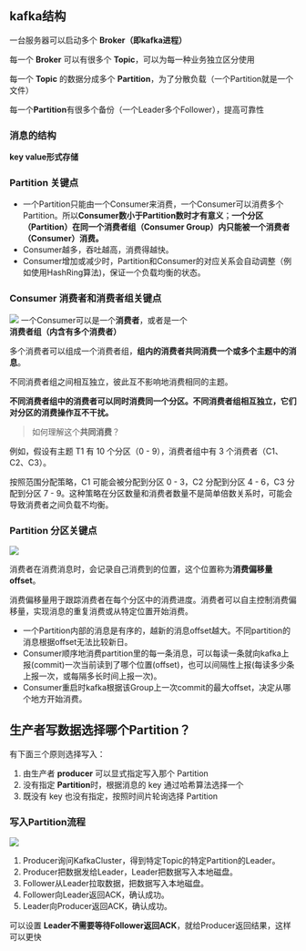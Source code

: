 ## kafka结构
一台服务器可以启动多个 **Broker（即kafka进程）**

每一个 **Broker** 可以有很多个 **Topic**，可以为每一种业务独立区分使用

每一个 **Topic** 的数据分成多个 **Partition**，为了分散负载（一个Partition就是一个文件）

每一个**Partition**有很多个备份（一个Leader多个Follower），提高可靠性

### 消息的结构
**key value形式存储**

### Partition 关键点
- 一个Partition只能由一个Consumer来消费，一个Consumer可以消费多个Partition。所以**Consumer数小于Partition数时才有意义**；**一个分区（Partition）在同一个消费者组（Consumer Group）内只能被一个消费者（Consumer）消费。**
- Consumer越多，吞吐越高，消费得越快。
- Consumer增加或减少时，Partition和Consumer的对应关系会自动调整（例如使用HashRing算法)，保证一个负载均衡的状态。
### Consumer 消费者和消费者组关键点
![](http://file.cfd.hhblog.top/myPicture/20241018213858.png)
一个Consumer可以是一个**消费者**，或者是一个**消费者组（内含有多个消费者）**

多个消费者可以组成一个消费者组，**组内的消费者共同消费一个或多个主题中的消息**。

不同消费者组之间相互独立，彼此互不影响地消费相同的主题。

**不同消费者组中的消费者可以同时消费同一个分区。不同消费者组相互独立，它们对分区的消费操作互不干扰。**

> 如何理解这个**共同消费**？

例如，假设有主题 T1 有 10 个分区（0 - 9），消费者组中有 3 个消费者（C1、C2、C3）。

按照范围分配策略，C1 可能会被分配到分区 0 - 3，C2 分配到分区 4 - 6，C3 分配到分区 7 - 9。这种策略在分区数量和消费者数量不是简单倍数关系时，可能会导致消费者之间负载不均衡。
### Partition 分区关键点

![](http://file.cfd.hhblog.top/myPicture/20241018213831.png)

消费者在消费消息时，会记录自己消费到的位置，这个位置称为**消费偏移量offset**。

消费偏移量用于跟踪消费者在每个分区中的消费进度。消费者可以自主控制消费偏移量，实现消息的重复消费或从特定位置开始消费。

- 一个Partition内部的消息是有序的，越新的消息offset越大。不同partition的消息根据offset无法比较新日。
- Consumer顺序地消费partition里的每一条消息，可以每读一条就向kafka上报(commit)一次当前读到了哪个位置(offset)，也可以间隔性上报(每读多少条上报一次，或每隔多长时间上报一次)。
- Consumer重启时kafka根据该Group上一次commit的最大offset，决定从哪个地方开始消费。


## 生产者写数据选择哪个Partition？
有下面三个原则选择写入：
1. 由生产者 **producer** 可以显式指定写入那个 Partition
2. 没有指定 **Partition**时，根据消息的 key 通过哈希算法选择一个
3. 既没有 key 也没有指定，按照时间片轮询选择 Partition

### 写入Partition流程
![](http://file.cfd.hhblog.top/myPicture/20241018215130.png)
1. Producer询问KafkaCluster，得到特定Topic的特定Partition的Leader。
2. Producer把数据发给Leader，Leader把数据写入本地磁盘。
3. Follower从Leader拉取数据，把数据写入本地磁盘。
4. Follower向Leader返回ACK，确认成功。
5. Leader向Producer返回ACK，确认成功。

可以设置 **Leader不需要等待Follower返回ACK**，就给Producer返回结果，这样可以更快